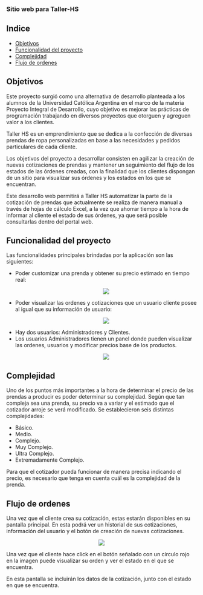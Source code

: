 ### Sitio web para Taller-HS

## Indice

- [Objetivos](#objetivos)
- [Funcionalidad del proyecto](#funcionalidad)
- [Complejidad](#complejidad)
- [Flujo de ordenes](#flujo)

<a name="objetivos"/>

## Objetivos

Este proyecto surgió como una alternativa de desarrollo planteada a los alumnos de la Universidad
Católica Argentina en el marco de la materia Proyecto Integral de Desarrollo, cuyo objetivo es mejorar las
prácticas de programación trabajando en diversos proyectos que otorguen y agreguen valor a los
clientes.

Taller HS es un emprendimiento que se dedica a la confección de diversas prendas de ropa
personalizadas en base a las necesidades y pedidos particulares de cada cliente.

Los objetivos del proyecto a desarrollar consisten en agilizar la creación de nuevas cotizaciones de
prendas y mantener un seguimiento del flujo de los estados de las órdenes creadas, con la finalidad que
los clientes dispongan de un sitio para visualizar sus órdenes y los estados en los que se encuentran.

Este desarrollo web permitirá a Taller HS automatizar la parte de la cotización de prendas que
actualmente se realiza de manera manual a través de hojas de cálculo Excel, a la vez que ahorrar tiempo
a la hora de informar al cliente el estado de sus órdenes, ya que será posible consultarlas dentro del
portal web.

<a name="funcionalidad"/>

## Funcionalidad del proyecto

Las funcionalidades principales brindadas por la aplicación son las siguientes:

- Poder customizar una prenda y obtener su precio estimado en tiempo real: <p align="center"><img src='https://i.imgur.com/fq4fRg8.png'/></p>
- Poder visualizar las ordenes y cotizaciones que un usuario cliente posee al igual que su información de usuario: <p align="center"><img src='https://i.imgur.com/Y3yuZNp.png'/></p>
- Hay dos usuarios: Administradores y Clientes.
- Los usuarios Administradores tienen un panel donde pueden visualizar las ordenes, usuarios y modificar precios base de los productos. <p align="center"><img src='https://i.imgur.com/4BvPnTT.png'/></p>

<a name="complejidad"/>

## Complejidad

Uno de los puntos más importantes a la hora de determinar el precio de las prendas a producir es poder determinar su complejidad. Según que tan compleja sea una prenda, su precio va a variar y el estimado que el cotizador arroje se verá modificado. Se establecieron seis distintas complejidades:

- Básico.
- Medio.
- Complejo.
- Muy Complejo.
- Ultra Complejo.
- Extremadamente Complejo.

Para que el cotizador pueda funcionar de manera precisa indicando el precio, es necesario que tenga en cuenta cuál es la complejidad de la prenda.

<a name="flujo"/>

## Flujo de ordenes

Una vez que el cliente crea su cotización, estas estarán disponibles en su pantalla principal. En esta podrá ver un historial de sus cotizaciones, información del usuario y el botón de creación de nuevas cotizaciones.

<p align="center"><img src='https://i.imgur.com/yJq2JX8.png'/></p>

Una vez que el cliente hace click en el botón señalado con un círculo rojo en la imagen puede visualizar su orden y ver el estado en el que se encuentra.

En esta pantalla se incluirán los datos de la cotización, junto con el estado en que se encuentra.
